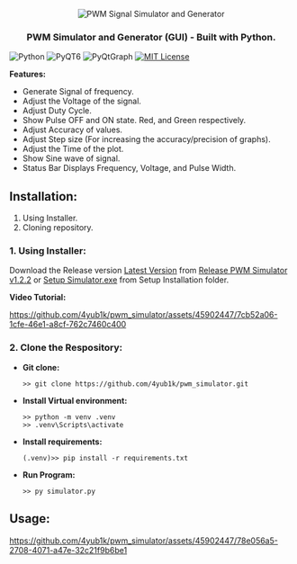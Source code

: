 <p align="center">
    <img src="https://github.com/4yub1k/pwm_simulator/assets/45902447/5b88053b-e588-4f14-a1b5-0406b1b1b1a5" alt="PWM Signal Simulator and Generator">
     <h3 align="center">PWM Simulator and Generator (GUI) - Built with Python.</h3>
</p>

![Python](https://img.shields.io/badge/3.12.0-Python-gren?style=for-the-badge)
![PyQT6](https://img.shields.io/badge/6.6.0-PyQT6-darkgreen?style=for-the-badge)
![PyQtGraph](https://img.shields.io/badge/0.13.3-PyQtGraph-orchid?style=for-the-badge)
[![MIT License](https://img.shields.io/badge/license-MIT-blue.svg?style=for-the-badge)](https://github.com/4yub1k/pwm_simulator/blob/main/LICENSE)

**Features:**
- Generate Signal of frequency.
- Adjust the Voltage of the signal.
- Adjust Duty Cycle.
- Show Pulse OFF and ON state. Red, and Green respectively.
- Adjust Accuracy of values.
- Adjust Step size (For increasing the accuracy/precision of graphs).
- Adjust the Time of the plot.
- Show Sine wave of signal.
- Status Bar Displays Frequency, Voltage, and Pulse Width.

## Installation:
  1. Using Installer.
  2. Cloning repository.

### 1. Using Installer:
  Download the Release version [Latest Version](https://github.com/4yub1k/pwm_simulator/releases/download/PWMv1.2.2/Setup.Simulator.exe) from [Release PWM Simulator v1.2.2](https://github.com/4yub1k/pwm_simulator/releases/tag/PWMv1.2.2) or  [Setup Simulator.exe](https://github.com/4yub1k/pwm_simulator/blob/main/Setup%20Installation/Setup%20Simulator.exe) from Setup Installation folder.
  
  **Video Tutorial:**

https://github.com/4yub1k/pwm_simulator/assets/45902447/7cb52a06-1cfe-46e1-a8cf-762c7460c400

### 2. Clone the Respository:
 - **Git clone:**
      ```
      >> git clone https://github.com/4yub1k/pwm_simulator.git
      ```

- **Install Virtual environment:**
    ```
    >> python -m venv .venv
    >> .venv\Scripts\activate
    ```
    
- **Install requirements:**
    ```
    (.venv)>> pip install -r requirements.txt
    ```
    
- **Run Program:** 
  ```
  >> py simulator.py
  ```
## Usage:


https://github.com/4yub1k/pwm_simulator/assets/45902447/78e056a5-2708-4071-a47e-32c21f9b6be1

